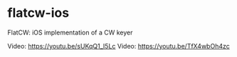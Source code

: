 # flatcw-ios
FlatCW: iOS implementation of a CW keyer

Video: https://youtu.be/sUKqQ1_I5Lc
Video: https://youtu.be/TfX4wbOh4zc
